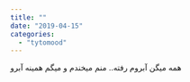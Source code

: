 ```yaml
---
title: ""
date: "2019-04-15"
categories: 
  - "tytomood"
---
```


همه میگن آبروم رفته.. منم میخندم و میگم همینه آبرو

